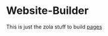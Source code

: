 # Website-Builder

This is just the zola stuff to build [pages](https://codeberg.org/lionirdeadman/pages)
